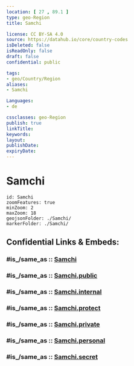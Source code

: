 ```yaml
---
location: [ 27 , 89.1 ] 
type: geo-Region
title: Samchi

license: CC BY-SA 4.0
source: https://datahub.io/core/country-codes
isDeleted: false
isReadOnly: false
draft: false
confidential: public

tags:
- geo/Country/Region
aliases:
- Samchi

Languages:
- de

cssclasses: geo-Region
publish: true
linkTitle: 
keywords: 
layout: 
publishDate: 
expiryDate: 
---
```


# Samchi

```leaflet
id: Samchi
zoomFeatures: true 
minZoom: 2 
maxZoom: 18
geojsonFolder: ./Samchi/
markerFolder: ./Samchi/
```


## Confidential Links & Embeds: 

### #is_/same_as :: [Samchi](/_Standards/Earth/Continent/Asia/Asia~South/Bhutan/Districts~Bhutan/Samchi.md) 

### #is_/same_as :: [Samchi.public](/_public/Earth/Continent/Asia/Asia~South/Bhutan/Districts~Bhutan/Samchi.public.md) 

### #is_/same_as :: [Samchi.internal](/_internal/Earth/Continent/Asia/Asia~South/Bhutan/Districts~Bhutan/Samchi.internal.md) 

### #is_/same_as :: [Samchi.protect](/_protect/Earth/Continent/Asia/Asia~South/Bhutan/Districts~Bhutan/Samchi.protect.md) 

### #is_/same_as :: [Samchi.private](/_private/Earth/Continent/Asia/Asia~South/Bhutan/Districts~Bhutan/Samchi.private.md) 

### #is_/same_as :: [Samchi.personal](/_personal/Earth/Continent/Asia/Asia~South/Bhutan/Districts~Bhutan/Samchi.personal.md) 

### #is_/same_as :: [Samchi.secret](/_secret/Earth/Continent/Asia/Asia~South/Bhutan/Districts~Bhutan/Samchi.secret.md)

